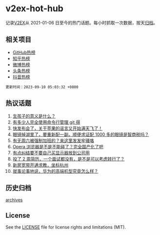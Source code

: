 # v2ex-hot-hub

 记录[V2EX](https://www.v2ex.com/)从 2021-01-06 日至今的热门话题。每小时抓取一次数据，按天[归档](archives)。
 
 ## 相关项目

- [GitHub热榜](https://github.com/snaildev/github-hot-hub)
- [知乎热榜](https://github.com/snaildev/zhihu-hot-hub)
- [微博热榜](https://github.com/snaildev/weibo-hot-hub)
- [头条热榜](https://github.com/snaildev/toutiao-hot-hub)
- [抖音热榜](https://github.com/snaildev/douyin-hot-hub)


 `更新时间：2023-09-10 05:03:32 +0800`

## 热议话题

1. [生孩子的意义是什么？](https://www.v2ex.com/t/972200)
1. [有多少人完全使用命令行管理 git 得](https://www.v2ex.com/t/972261)
1. [快发布会了，关于苹果的谣言又开始满天飞了！](https://www.v2ex.com/t/972227)
1. [眼镜掉湖里了，要重新配一副，顺便求证配 1000 多的眼镜是智商税吗？](https://www.v2ex.com/t/972194)
1. [有无周六被强制加班的？来这里发发牢骚咯](https://www.v2ex.com/t/972193)
1. [Opera 浏览器是不是不能碰了？完全国产化了吧](https://www.v2ex.com/t/972197)
1. [有点纠结要不要自己买显示器放到公司用](https://www.v2ex.com/t/972195)
1. [投了 2 周简历，一个面试都没有，是不是可以考虑转行了？](https://www.v2ex.com/t/972260)
1. [新房宽带开通求教，坐标杭州](https://www.v2ex.com/t/972230)
1. [就事论事地说，华为的高端机型究竟怎么样？](https://www.v2ex.com/t/972369)

## 历史归档

[archives](archives)

## License

See the [LICENSE](LICENSE) file for license rights and limitations (MIT).
